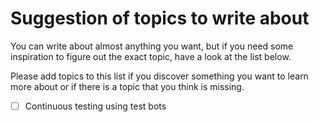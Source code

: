 # Suggestion of topics to write about

You can write about almost anything you want, but if you need some inspiration to figure out the exact topic, have a look at the list below.

Please add topics to this list if you discover something you want to learn more about or if there is a topic that you think is missing.

- [ ] Continuous testing using test bots